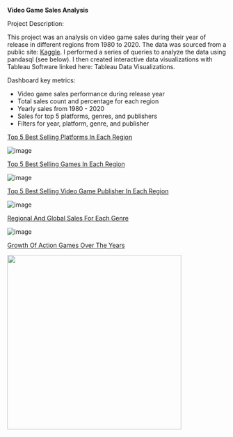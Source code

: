 **Video Game Sales Analysis**

Project Description:

This project was an analysis on video game sales during their year of release in different regions from 1980 to 2020. The data was sourced from a public site: [Kaggle](https://www.kaggle.com/datasets/gregorut/videogamesales). I performed a series of queries to analyze the data using pandasql (see below). I then created interactive data visualizations with Tableau Software linked here: Tableau Data Visualizations.

Dashboard key metrics:
*   Video game sales performance during release year
*   Total sales count and percentage for each region
*   Yearly sales from 1980 - 2020
*   Sales for top 5 platforms, genres, and publishers
*   Filters for year, platform, genre, and publisher



<ins>Top 5 Best Selling Platforms In Each Region</ins>

![image](https://github.com/dakshpat/Video-Game-Sales-Analysis/assets/77649653/43765c1b-9ee9-4211-85b4-0802312f6480)

<ins>Top 5 Best Selling Games In Each Region</ins>

![image](https://github.com/dakshpat/Video-Game-Sales-Analysis/assets/77649653/f0035201-3e0d-4805-8c18-f02a4468ae0a)

<ins>Top 5 Best Selling Video Game Publisher In Each Region</ins>

![image](https://github.com/dakshpat/Video-Game-Sales-Analysis/assets/77649653/8a0daaec-7a08-413d-abd6-95dc1ef3b72e)

<ins>Regional And Global Sales For Each Genre</ins>

![image](https://github.com/dakshpat/Video-Game-Sales-Analysis/assets/77649653/f777c488-dc3f-4103-ba0b-19fa4f9e4ede)

<ins>Growth Of Action Games Over The Years</ins>

<img src="https://github.com/dakshpat/Video-Game-Sales-Analysis/assets/77649653/e9fd07e4-8182-4375-b6ff-ec82674427fc" width="400">
